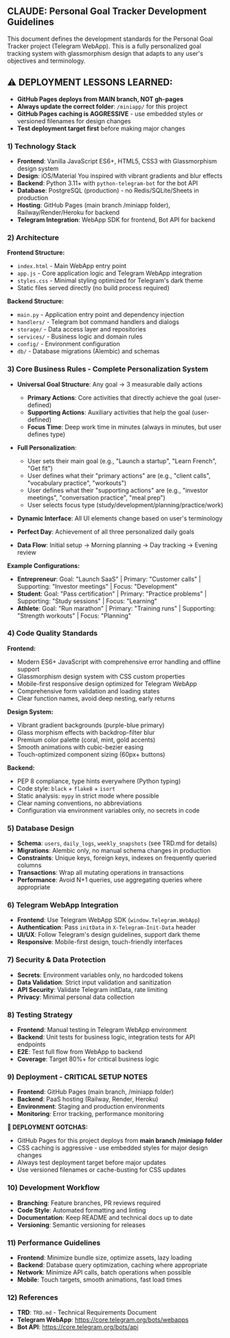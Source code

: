 ## CLAUDE: Personal Goal Tracker Development Guidelines

This document defines the development standards for the Personal Goal Tracker project (Telegram WebApp). This is a fully personalized goal tracking system with glassmorphism design that adapts to any user's objectives and terminology.

## ⚠️ DEPLOYMENT LESSONS LEARNED:
- **GitHub Pages deploys from MAIN branch, NOT gh-pages**
- **Always update the correct folder**: `/miniapp/` for this project
- **GitHub Pages caching is AGGRESSIVE** - use embedded styles or versioned filenames for design changes
- **Test deployment target first** before making major changes

### 1) Technology Stack
- **Frontend**: Vanilla JavaScript ES6+, HTML5, CSS3 with Glassmorphism design system
- **Design**: iOS/Material You inspired with vibrant gradients and blur effects
- **Backend**: Python 3.11+ with `python-telegram-bot` for the bot API
- **Database**: PostgreSQL (production) - no Redis/SQLite/Sheets in production
- **Hosting**: GitHub Pages (main branch /miniapp folder), Railway/Render/Heroku for backend
- **Telegram Integration**: WebApp SDK for frontend, Bot API for backend

### 2) Architecture
**Frontend Structure:**
- `index.html` - Main WebApp entry point
- `app.js` - Core application logic and Telegram WebApp integration
- `styles.css` - Minimal styling optimized for Telegram's dark theme
- Static files served directly (no build process required)

**Backend Structure:**
- `main.py` - Application entry point and dependency injection
- `handlers/` - Telegram bot command handlers and dialogs
- `storage/` - Data access layer and repositories
- `services/` - Business logic and domain rules
- `config/` - Environment configuration
- `db/` - Database migrations (Alembic) and schemas

### 3) Core Business Rules - Complete Personalization System
- **Universal Goal Structure**: Any goal → 3 measurable daily actions
  - **Primary Actions**: Core activities that directly achieve the goal (user-defined)
  - **Supporting Actions**: Auxiliary activities that help the goal (user-defined) 
  - **Focus Time**: Deep work time in minutes (always in minutes, but user defines type)

- **Full Personalization**: 
  - User sets their main goal (e.g., "Launch a startup", "Learn French", "Get fit")
  - User defines what their "primary actions" are (e.g., "client calls", "vocabulary practice", "workouts")
  - User defines what their "supporting actions" are (e.g., "investor meetings", "conversation practice", "meal prep")
  - User selects focus type (study/development/planning/practice/work)

- **Dynamic Interface**: All UI elements change based on user's terminology
- **Perfect Day**: Achievement of all three personalized daily goals
- **Data Flow**: Initial setup → Morning planning → Day tracking → Evening review

**Example Configurations:**
- **Entrepreneur**: Goal: "Launch SaaS" | Primary: "Customer calls" | Supporting: "Investor meetings" | Focus: "Development"
- **Student**: Goal: "Pass certification" | Primary: "Practice problems" | Supporting: "Study sessions" | Focus: "Learning"
- **Athlete**: Goal: "Run marathon" | Primary: "Training runs" | Supporting: "Strength workouts" | Focus: "Planning"

### 4) Code Quality Standards
**Frontend:**
- Modern ES6+ JavaScript with comprehensive error handling and offline support
- Glassmorphism design system with CSS custom properties
- Mobile-first responsive design optimized for Telegram WebApp
- Comprehensive form validation and loading states
- Clear function names, avoid deep nesting, early returns

**Design System:**
- Vibrant gradient backgrounds (purple-blue primary)
- Glass morphism effects with backdrop-filter blur
- Premium color palette (coral, mint, gold accents)
- Smooth animations with cubic-bezier easing
- Touch-optimized component sizing (60px+ buttons)

**Backend:**
- PEP 8 compliance, type hints everywhere (Python typing)
- Code style: `black` + `flake8` + `isort`
- Static analysis: `mypy` in strict mode where possible
- Clear naming conventions, no abbreviations
- Configuration via environment variables only, no secrets in code

### 5) Database Design
- **Schema**: `users`, `daily_logs`, `weekly_snapshots` (see TRD.md for details)
- **Migrations**: Alembic only, no manual schema changes in production
- **Constraints**: Unique keys, foreign keys, indexes on frequently queried columns
- **Transactions**: Wrap all mutating operations in transactions
- **Performance**: Avoid N+1 queries, use aggregating queries where appropriate

### 6) Telegram WebApp Integration
- **Frontend**: Use Telegram WebApp SDK (`window.Telegram.WebApp`)
- **Authentication**: Pass `initData` in `X-Telegram-Init-Data` header
- **UI/UX**: Follow Telegram's design guidelines, support dark theme
- **Responsive**: Mobile-first design, touch-friendly interfaces

### 7) Security & Data Protection
- **Secrets**: Environment variables only, no hardcoded tokens
- **Data Validation**: Strict input validation and sanitization
- **API Security**: Validate Telegram initData, rate limiting
- **Privacy**: Minimal personal data collection

### 8) Testing Strategy
- **Frontend**: Manual testing in Telegram WebApp environment
- **Backend**: Unit tests for business logic, integration tests for API endpoints
- **E2E**: Test full flow from WebApp to backend
- **Coverage**: Target 80%+ for critical business logic

### 9) Deployment - CRITICAL SETUP NOTES
- **Frontend**: GitHub Pages (main branch, /miniapp folder) 
- **Backend**: PaaS hosting (Railway, Render, Heroku)
- **Environment**: Staging and production environments
- **Monitoring**: Error tracking, performance monitoring

**🚨 DEPLOYMENT GOTCHAS:**
- GitHub Pages for this project deploys from **main branch /miniapp folder**
- CSS caching is aggressive - use embedded styles for major design changes
- Always test deployment target before major updates
- Use versioned filenames or cache-busting for CSS updates

### 10) Development Workflow
- **Branching**: Feature branches, PR reviews required
- **Code Style**: Automated formatting and linting
- **Documentation**: Keep README and technical docs up to date
- **Versioning**: Semantic versioning for releases

### 11) Performance Guidelines
- **Frontend**: Minimize bundle size, optimize assets, lazy loading
- **Backend**: Database query optimization, caching where appropriate
- **Network**: Minimize API calls, batch operations when possible
- **Mobile**: Touch targets, smooth animations, fast load times

### 12) References
- **TRD**: `TRD.md` - Technical Requirements Document
- **Telegram WebApp**: https://core.telegram.org/bots/webapps
- **Bot API**: https://core.telegram.org/bots/api


